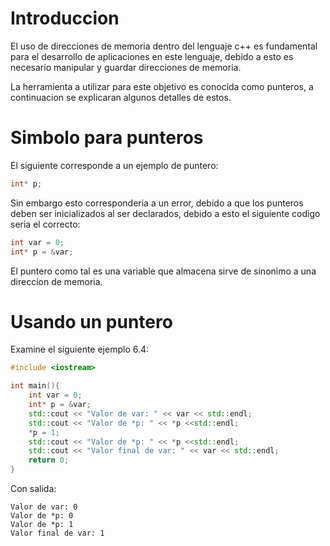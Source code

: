 # Introduccion
El uso de direcciones de memoria dentro del lenguaje c++ es fundamental
para el desarrollo de aplicaciones en este lenguaje, debido a esto
es necesario manipular y guardar direcciones de memoria.

La herramienta a utilizar para este objetivo es conocida como punteros,
a continuacion se explicaran algunos detalles de estos.

# Simbolo para punteros

El siguiente corresponde a un ejemplo de puntero:
```cpp
int* p;
```
Sin embargo esto corresponderia a un error, debido a que los punteros
deben ser inicializados al ser declarados, debido a esto el siguiente
codigo seria el correcto:

```cpp
int var = 0;
int* p = &var;
```
El puntero como tal es una variable que almacena sirve de sinonimo a
una direccion de memoria.

# Usando un puntero

Examine el siguiente ejemplo 6.4:

```cpp
#include <iostream>

int main(){
	int var = 0;
	int* p = &var;
	std::cout << "Valor de var: " << var << std::endl;
	std::cout << "Valor de *p: " << *p <<std::endl;
	*p = 1;
	std::cout << "Valor de *p: " << *p <<std::endl;
	std::cout << "Valor final de var: " << var << std::endl;
	return 0;
}

```

Con salida:

```
Valor de var: 0
Valor de *p: 0
Valor de *p: 1
Valor final de var: 1
```
